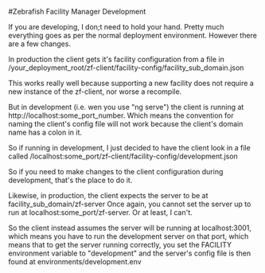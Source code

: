 #Zebrafish Facility Manager Development

If you are developing, I don;t need to hold your hand.  Pretty much everything goes as per
the normal deployment environment.  However there are a few changes.


In production the client gets it's facility configuration from a file in
/your_deployment_root/zf-client/facility-config/facility_sub_domain.json

This works really well because supporting a new facility does not require
a new instance of the zf-client, nor worse a recompile.

But in development (i.e. wen you use "ng serve") the client is running at
http://localhost:some_port_number.  Which means the convention for naming the
client's config file will not work because the client's domain name has a colon in it.

So if running in development, I just decided to have the client look in a file called 
/localhost:some_port/zf-client/facility-config/development.json

So if you need to make changes to the client configuration during development,
that's the place to do it.

Likewise, in production, the client expects the server to be at
facility_sub_domain/zf-server
Once again, you cannot set the server up to run at localhost:some_port/zf-server.
Or at least, I can't.

So the client instead assumes the server will be running at localhost:3001, which
means you have to run the development server on that port, which means 
that to get the server running correctly, you set the FACILITY environment variable to "development"
and the server's config file is then found at environments/development.env 


